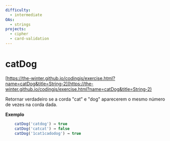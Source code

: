 ```yaml
---
difficulty:
  - intermediate
OAs:
  - strings
projects:
  - cipher
  - card-validation
---
```


# catDog

[https://the-winter.github.io/codingjs/exercise.html?name=catDog&title=String-2](https://the-winter.github.io/codingjs/exercise.html?name=catDog&title=String-2)

Retornar verdadeiro se a corda "cat" e "dog"
aparecerem o mesmo número de vezes na corda dada.

**Exemplo**

```js
    catDog('catdog') → true
    catDog('catcat') → false
    catDog('1cat1cadodog') → true
```
